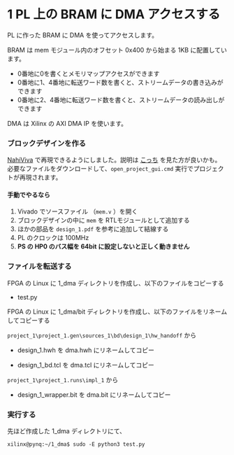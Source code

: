 # 1 PL 上の BRAM に DMA アクセスする

PL に作った BRAM  に DMA を使ってアクセスします。

BRAM は mem モジュール内のオフセット 0x400 から始まる 1KB に配置しています。

- 0番地に0を書くとメモリマップアクセスができます
- 0番地に1、4番地に転送ワード数を書くと、ストリームデータの書き込みができます
- 0番地に2、4番地に転送ワード数を書くと、ストリームデータの読み出しができます

DMA は Xilinx の AXI DMA IP を使います。

### ブロックデザインを作る

[NahiViva](https://github.com/tokuden/NahiViva) で再現できるようにしました。説明は [こっち](http://nahitafu.cocolog-nifty.com/nahitafu/2019/05/post-2cfa5c.html) を見た方が良いかも。  
必要なファイルをダウンロードして、`open_project_gui.cmd` 実行でプロジェクトが再現されます。

#### 手動でやるなら

1. Vivado でソースファイル （`mem.v` ）を開く
2. ブロックデザインの中に ```mem``` を RTLモジュールとして追加する
3. ほかの部品を ```design_1.pdf``` を参考に追加して結線する
4. PL のクロックは 100MHz
5. **PS の HP0 のバス幅を 64bit に設定しないと正しく動きません**

### ファイルを転送する

FPGA の Linux に 1_dma ディレクトリを作成し、以下のファイルをコピーする

- test.py

FPGA の Linux に 1_dma/bit ディレクトリを作成し、以下のファイルをリネームしてコピーする

`project_1\project_1.gen\sources_1\bd\design_1\hw_handoff` から

- design_1.hwh を dma.hwh にリネームしてコピー

- design_1_bd.tcl を dma.tcl にリネームしてコピー

`project_1\project_1.runs\impl_1` から

- design_1_wrapper.bit を dma.bit にリネームしてコピー

### 実行する

先ほど作成した 1_dma ディレクトリにて、

```
xilinx@pynq:~/1_dma$ sudo -E python3 test.py
```
